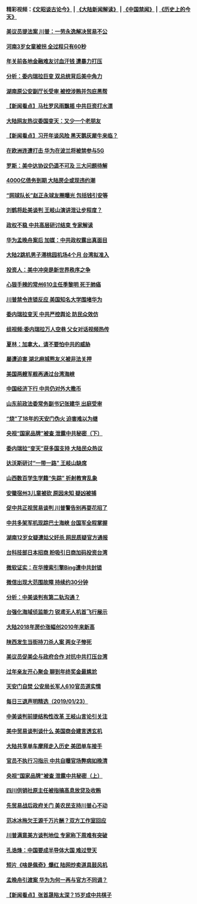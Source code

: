 #### 精彩视频：[《文昭谈古论今》](https://github.com/gfw-breaker/wenzhao/blob/master/README.md?t=01250330) | [《大陆新闻解读》](https://github.com/gfw-breaker/ntdtv-comedy/blob/master/README.md?t=01250330) | [《中国禁闻》](https://github.com/gfw-breaker/ntdtv-news/blob/master/README.md?t=01250330) | [《历史上的今天》](https://github.com/gfw-breaker/today-in-history/blob/master/README.md?t=01250330) 

#### [美议员提法案 川普：一劳永逸解决贸易不公](../pages/nsc413/n11000269.md?t=01250330) 

#### [河南3岁女童被拐 全过程只有60秒](../pages/nsc413/n11000264.md?t=01250330) 

#### [年关前各地金融难友讨血汗钱 遭暴力打压](../pages/nsc413/n10999519.md?t=01250330) 

#### [分析：委内瑞拉巨变 双总统背后美中角力](../pages/nsc413/n10999629.md?t=01250330) 

#### [湖南原公安副厅长受审 被控涉贿并包庇黑帮](../pages/nsc413/n11000068.md?t=01250330) 

#### [【新闻看点】马杜罗风雨飘摇 中共巨资打水漂](../pages/nsc413/n10999627.md?t=01250330) 

#### [大陆网友热议委国变天：又少一个老朋友](../pages/nsc413/n10999910.md?t=01250330) 

#### [【新闻看点】习开年谈风险 黑天鹅灰犀牛来临？](../pages/nsc413/n10999626.md?t=01250330) 

#### [在欧洲连遭打击 华为在波兰将被禁参与5G](../pages/nsc413/n10999590.md?t=01250330) 

#### [罗斯：美中达协议仍遥不可及 三大问题待解](../pages/nsc413/n10999637.md?t=01250330) 

#### [4000亿债务到期 大陆房企或现违约潮](../pages/nsc413/n10998127.md?t=01250330) 

#### [“网球队长”赵正永球友圈曝光 包括钱引安等](../pages/nsc413/n10999759.md?t=01250330) 

#### [刘鹤将赴美谈判 王岐山演讲泄让步程度？](../pages/nsc413/n10999444.md?t=01250330) 

#### [政权不稳 中共高层研讨结束 专家解读](../pages/nsc413/n10999603.md?t=01250330) 

#### [华为孟晚舟案后 加媒：中共政权露出真面目](../pages/nsc413/n10999043.md?t=01250330) 

#### [大陆2跳机男子滞桃园机场4个月 台湾拟准入](../pages/nsc413/n10999226.md?t=01250330) 

#### [投资人：美中冲突是新世界秩序之争](../pages/nsc413/n10999607.md?t=01250330) 

#### [心狠手辣的常州610主任季黎明 死于肺癌](../pages/nsc413/n10996507.md?t=01250330) 

#### [川普禁令连锁反应 美国知名大学围堵华为](../pages/nsc413/n10999500.md?t=01250330) 

#### [委内瑞拉变天 中共严控舆论 防民众效仿](../pages/nsc413/n10999399.md?t=01250330) 

#### [组视频:委内瑞拉万人空巷 父女对话视频热传](../pages/nsc413/n10999436.md?t=01250330) 

#### [夏林：加拿大，请不要怕中共的威胁](../pages/nsc413/n10999520.md?t=01250330) 

#### [屡遭迫害 湖北麻城熊友义被非法关押](../pages/nsc413/n10974917.md?t=01250330) 

#### [美国两艘军舰再通过台湾海峡](../pages/nsc413/n10999231.md?t=01250330) 

#### [中国经济下行 中共仍对外大撒币](../pages/nsc413/n10998870.md?t=01250330) 


#### [山东前政法委常务副书记张建华 出庭受审](../pages/nsc413/n10998735.md?t=01250330) 

#### [“烧”了18年的天安门伪火 迫害难以为继](../pages/nsc413/n10996660.md?t=01250330) 

#### [央视“国家品牌”被查 泄露中共秘密（下）](../pages/nsc413/n10997198.md?t=01250330) 

#### [委内瑞拉“变天”获多国支持 大陆民众热议](../pages/nsc413/n10998690.md?t=01250330) 

#### [达沃斯研讨“一带一路” 王岐山缺席](../pages/nsc413/n10998721.md?t=01250330) 

#### [山西数百学生学籍“失踪” 折射教育乱象](../pages/nsc413/n10998542.md?t=01250330) 

#### [安徽宿州3儿童被砍 原因未知 疑凶被捕](../pages/nsc413/n10998529.md?t=01250330) 

#### [促中共正视贸易谈判 川普警告别再耍花招了](../pages/nsc413/n10998435.md?t=01250330) 

#### [中共多架军机现踪巴士海峡 台国军全程掌握](../pages/nsc413/n10998654.md?t=01250330) 

#### [湖南12岁女疑遭姑父奸杀 网民质疑官方通报](../pages/nsc413/n10998151.md?t=01250330) 

#### [台科技部日本招商 盼吸引日商加码投资台湾](../pages/nsc413/n10998564.md?t=01250330) 

#### [微软证实：在华搜索引擎Bing遭中共封锁](../pages/nsc413/n10997687.md?t=01250330) 

#### [微信出现大范围故障 持续约30分钟](../pages/nsc413/n10998110.md?t=01250330) 

#### [分析：中美谈判有第二轨沟通？](../pages/nsc413/n10997970.md?t=01250330) 

#### [台强化海域侦监能力 锐鸢无人机首飞行展示](../pages/nsc413/n10998202.md?t=01250330) 

#### [大陆2018年房价涨幅创2010年来新高](../pages/nsc413/n10997548.md?t=01250330) 

#### [陕西发生当街持刀杀人案 两女子惨死](../pages/nsc413/n10997934.md?t=01250330) 

#### [美议员促美企与政府合作 对抗中共打压台湾](../pages/nsc413/n10997722.md?t=01250330) 

#### [过年亲友开心聚会 聊到年终奖金最尴尬](../pages/nsc413/n10997778.md?t=01250330) 

#### [天安门自焚 公安局长军人610官员道实情](../pages/nsc413/n10997098.md?t=01250330) 

#### [每日三退声明精选（2019/01/23）](../pages/nsc413/n10997726.md?t=01250330) 

#### [中美谈判前提结构性改革 王岐山言论引关注](../pages/nsc413/n10997693.md?t=01250330) 

#### [美中贸易谈判谈什么 美国商会建言透玄机](../pages/nsc413/n10997587.md?t=01250330) 

#### [大陆共享单车摩拜走入历史 美团单车接手](../pages/nsc413/n10997268.md?t=01250330) 

#### [官员不执行习指示 中共自曝官场弊病如晚清](../pages/nsc413/n10997305.md?t=01250330) 

#### [央视“国家品牌”被查 泄露中共秘密（上）](../pages/nsc413/n10997168.md?t=01250330) 

#### [四川供销社原主任被指搞高息放贷及收贿](../pages/nsc413/n10997336.md?t=01250330) 

#### [先贸易战后政府关门 美农民支持川普心不动](../pages/nsc413/n10997328.md?t=01250330) 

#### [范冰冰拖欠王源千万片酬？双方工作室回应](../pages/nsc413/n10997097.md?t=01250330) 

#### [川普满意美方谈判地位 专家称下周难有突破](../pages/nsc413/n10997361.md?t=01250330) 

#### [孔诰烽：中国要成半导体大国 难过登天](../pages/nsc413/n10997407.md?t=01250330) 

#### [短片《啥是佩奇》爆红 陆网炒卖道具鼓风机](../pages/nsc413/n10996950.md?t=01250330) 

#### [孟晚舟引渡案 华为为何一再与官方不同调？](../pages/nsc413/n10996914.md?t=01250330) 

#### [【新闻看点】张首晟陷太深？15岁成中共棋子](../pages/nsc413/n10997054.md?t=01250330) 

